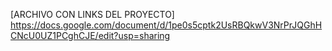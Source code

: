 [ARCHIVO CON LINKS DEL PROYECTO] https://docs.google.com/document/d/1pe0s5cptk2UsRBQkwV3NrPrJQGhHCNcU0UZ1PCghCJE/edit?usp=sharing
